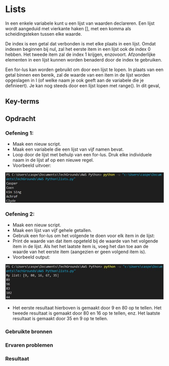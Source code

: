 # Lists
In een enkele variabele kunt u een lijst van waarden declareren. Een lijst wordt aangeduid met vierkante haken [], met een komma als scheidingsteken tussen elke waarde.

De index is een getal dat verbonden is met elke plaats in een lijst. Omdat indexen beginnen bij nul, zal het eerste item in een lijst ook de index 0 hebben. Het tweede item zal de index 1 krijgen, enzovoort. Afzonderlijke elementen in een lijst kunnen worden benaderd door de index te gebruiken.

Een for-lus kan worden gebruikt om door een lijst te lopen. In plaats van een getal binnen een bereik, zal de waarde van een item in de lijst worden opgeslagen in I (of welke naam je ook geeft aan de variabele die je definieert). Je kan nog steeds door een lijst lopen met range(). In dit geval,
## Key-terms


## Opdracht

### Oefening 1:
- Maak een nieuw script.
- Maak een variabele die een lijst van vijf namen bevat.
- Loop door de lijst met behulp van een for-lus. Druk elke individuele naam in de lijst af op een nieuwe regel.
- Voorbeeld uitvoer:

![py-example8](../00_includes/py-example8.JPG)

### Oefening 2:
- Maak een nieuw script.
- Maak een lijst van vijf gehele getallen.
- Gebruik een for-lus om het volgende te doen voor elk item in de lijst:
- Print de waarde van dat item opgeteld bij de waarde van het volgende item in de lijst. Als het het laatste item is, voeg het dan toe aan de waarde van het eerste item (aangezien er geen volgend item is).
- Voorbeeld output:

![py-example9](../00_includes/py-example9.JPG)

- Het eerste resultaat hierboven is gemaakt door 9 en 80 op te tellen. Het tweede resultaat is gemaakt door 80 en 16 op te tellen, enz. Het laatste resultaat is gemaakt door 35 en 9 op te tellen.


### Gebruikte bronnen

### Ervaren problemen

### Resultaat
